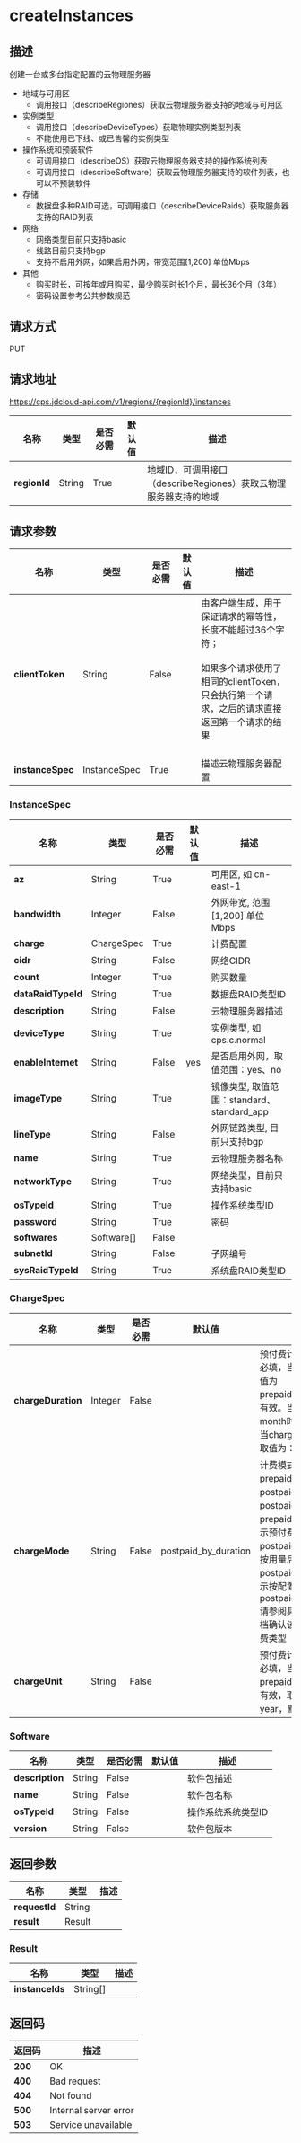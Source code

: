 # createInstances


## 描述
创建一台或多台指定配置的云物理服务器<br/>
- 地域与可用区<br/>
  - 调用接口（describeRegiones）获取云物理服务器支持的地域与可用区<br/>
- 实例类型<br/>
  - 调用接口（describeDeviceTypes）获取物理实例类型列表<br/>
  - 不能使用已下线、或已售馨的实例类型<br/>
- 操作系统和预装软件<br/>
  - 可调用接口（describeOS）获取云物理服务器支持的操作系统列表<br/>
  - 可调用接口（describeSoftware）获取云物理服务器支持的软件列表，也可以不预装软件<br/>
- 存储<br/>
  - 数据盘多种RAID可选，可调用接口（describeDeviceRaids）获取服务器支持的RAID列表<br/>
- 网络<br/>
  - 网络类型目前只支持basic<br/>
  - 线路目前只支持bgp<br/>
  - 支持不启用外网，如果启用外网，带宽范围[1,200] 单位Mbps<br/>
- 其他<br/>
  - 购买时长，可按年或月购买，最少购买时长1个月，最长36个月（3年）<br/>
  - 密码设置参考公共参数规范<br/>


## 请求方式
PUT

## 请求地址
https://cps.jdcloud-api.com/v1/regions/{regionId}/instances

|名称|类型|是否必需|默认值|描述|
|---|---|---|---|---|
|**regionId**|String|True| |地域ID，可调用接口（describeRegiones）获取云物理服务器支持的地域|

## 请求参数
|名称|类型|是否必需|默认值|描述|
|---|---|---|---|---|
|**clientToken**|String|False| |由客户端生成，用于保证请求的幂等性，长度不能超过36个字符；<br/><br>如果多个请求使用了相同的clientToken，只会执行第一个请求，之后的请求直接返回第一个请求的结果<br/><br>|
|**instanceSpec**|InstanceSpec|True| |描述云物理服务器配置|

### InstanceSpec
|名称|类型|是否必需|默认值|描述|
|---|---|---|---|---|
|**az**|String|True| |可用区, 如 cn-east-1|
|**bandwidth**|Integer|False| |外网带宽, 范围[1,200] 单位Mbps|
|**charge**|ChargeSpec|True| |计费配置|
|**cidr**|String|False| |网络CIDR|
|**count**|Integer|True| |购买数量|
|**dataRaidTypeId**|String|True| |数据盘RAID类型ID|
|**description**|String|False| |云物理服务器描述|
|**deviceType**|String|True| |实例类型, 如 cps.c.normal|
|**enableInternet**|String|False|yes|是否启用外网，取值范围：yes、no|
|**imageType**|String|True| |镜像类型, 取值范围：standard、standard_app|
|**lineType**|String|False| |外网链路类型, 目前只支持bgp|
|**name**|String|True| |云物理服务器名称|
|**networkType**|String|True| |网络类型，目前只支持basic|
|**osTypeId**|String|True| |操作系统类型ID|
|**password**|String|True| |密码|
|**softwares**|Software[]|False| | |
|**subnetId**|String|False| |子网编号|
|**sysRaidTypeId**|String|True| |系统盘RAID类型ID|
### ChargeSpec
|名称|类型|是否必需|默认值|描述|
|---|---|---|---|---|
|**chargeDuration**|Integer|False| |预付费计费时长，预付费必填，当chargeMode取值为prepaid_by_duration时有效。当chargeUnit为month时取值为：1~9，当chargeUnit为year时取值为：1、2、3|
|**chargeMode**|String|False|postpaid_by_duration|计费模式，取值为：prepaid_by_duration，postpaid_by_usage或postpaid_by_duration，prepaid_by_duration表示预付费，postpaid_by_usage表示按用量后付费，postpaid_by_duration表示按配置后付费，默认为postpaid_by_duration.请参阅具体产品线帮助文档确认该产品线支持的计费类型|
|**chargeUnit**|String|False| |预付费计费单位，预付费必填，当chargeMode为prepaid_by_duration时有效，取值为：month、year，默认为month|
### Software
|名称|类型|是否必需|默认值|描述|
|---|---|---|---|---|
|**description**|String|False| |软件包描述|
|**name**|String|False| |软件包名称|
|**osTypeId**|String|False| |操作系统系统类型ID|
|**version**|String|False| |软件包版本|

## 返回参数
|名称|类型|描述|
|---|---|---|
|**requestId**|String| |
|**result**|Result| |


### Result
|名称|类型|描述|
|---|---|---|
|**instanceIds**|String[]| |

## 返回码
|返回码|描述|
|---|---|
|**200**|OK|
|**400**|Bad request|
|**404**|Not found|
|**500**|Internal server error|
|**503**|Service unavailable|
